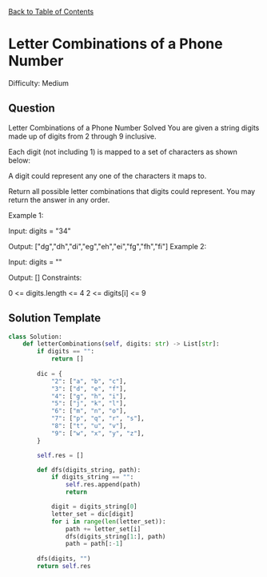 [Back to Table of Contents](../README.md)

# Letter Combinations of a Phone Number
Difficulty: Medium

## Question
Letter Combinations of a Phone Number
Solved 
You are given a string digits made up of digits from 2 through 9 inclusive.

Each digit (not including 1) is mapped to a set of characters as shown below:

A digit could represent any one of the characters it maps to.

Return all possible letter combinations that digits could represent. You may return the answer in any order.



Example 1:

Input: digits = "34"

Output: ["dg","dh","di","eg","eh","ei","fg","fh","fi"]
Example 2:

Input: digits = ""

Output: []
Constraints:

0 <= digits.length <= 4
2 <= digits[i] <= 9

## Solution Template
```python
class Solution:
    def letterCombinations(self, digits: str) -> List[str]:
        if digits == "":
            return []
            
        dic = {
            "2": ["a", "b", "c"],
            "3": ["d", "e", "f"],
            "4": ["g", "h", "i"],
            "5": ["j", "k", "l"],
            "6": ["m", "n", "o"],
            "7": ["p", "q", "r", "s"],
            "8": ["t", "u", "v"],
            "9": ["w", "x", "y", "z"],
        }

        self.res = []

        def dfs(digits_string, path):
            if digits_string == "":
                self.res.append(path)
                return

            digit = digits_string[0]
            letter_set = dic[digit]
            for i in range(len(letter_set)):
                path += letter_set[i]
                dfs(digits_string[1:], path)
                path = path[:-1]
        
        dfs(digits, "")
        return self.res
```
